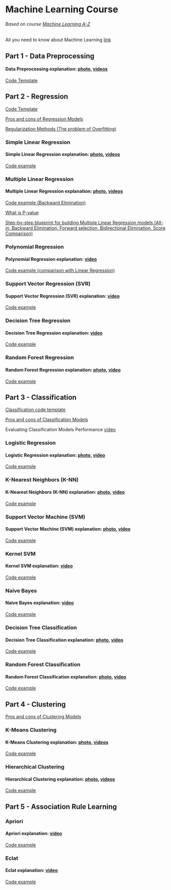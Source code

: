 # Machine Learning Course
###### Based on course [Machine Learning A-Z](https://www.udemy.com/machinelearning/)
All you need to know about Machine Learning [link](https://vas3k.ru/blog/machine_learning/)

## Part 1 - Data Preprocessing
#### Data Preprocessing explanation: [photo](https://github.com/DmitryPoliuha/ml-course/blob/master/Part%201%20-%20Data%20Preprocessing/data_preprocessing.jpg), [videos](https://www.udemy.com/machinelearning/learn/v4/t/lecture/5683408)

[Code Template](https://github.com/DmitryPoliuha/ml-course/blob/master/Part%201%20-%20Data%20Preprocessing/data_preprocessing_template.py)



## Part 2 - Regression
[Code Template](https://github.com/DmitryPoliuha/ml-course/blob/master/Part%202%20-%20Regression/regression_template.py)

[Pros and cons of Regression Models](https://github.com/DmitryPoliuha/ml-course/blob/master/Part%202%20-%20Regression/Regression-Pros-Cons.pdf)

[Regularization Methods (The problem of Overfitting)](https://github.com/DmitryPoliuha/ml-course/blob/master/Part%202%20-%20Regression/Regularization-Methods.pdf)


### Simple Linear Regression
#### Simple Linear Regression explanation: [photo](https://github.com/DmitryPoliuha/ml-course/blob/master/Part%202%20-%20Regression/Simple%20Linear%20Regression/simple-linear-regression.jpg), [videos](https://www.udemy.com/machinelearning/learn/v4/t/lecture/5795729)

[Code example](https://github.com/DmitryPoliuha/ml-course/blob/master/Part%202%20-%20Regression/Simple%20Linear%20Regression/simple_linear_regression.py)


### Multiple Linear Regression
#### Multiple Linear Regression explanation: [photo](https://github.com/DmitryPoliuha/ml-course/blob/master/Part%202%20-%20Regression/Multiple%20Linear%20Regression/multiple-linear-regression.jpg), [videos](https://www.udemy.com/machinelearning/learn/v4/t/lecture/5795731)

[Code example (Backward Elimination)](https://github.com/DmitryPoliuha/ml-course/blob/master/Part%202%20-%20Regression/Multiple%20Linear%20Regression/multiple_linear_regression.py)

[What is P-value](https://www.wikihow.com/Calculate-P-Value)

[Step-by-step blueprint for building Multiple Linear Regression models (All-in, Backward Elimination, Forward selection, Bidirectional Elimination, Score Comparison)](https://github.com/DmitryPoliuha/ml-course/blob/master/Part%202%20-%20Regression/Multiple%20Linear%20Regression/Step-by-step-Blueprints-For-Building-Models.pdf)


### Polynomial Regression
#### Polynomial Regression explanation: [video](https://www.udemy.com/machinelearning/learn/v4/t/lecture/5732728)

[Code example (comparison with Linear Regression)](https://github.com/DmitryPoliuha/ml-course/blob/master/Part%202%20-%20Regression/Polynomial%20Regression/polynomial_regression.py)


### Support Vector Regression (SVR)
#### Support Vector Regression (SVR) explanation: [video](https://www.udemy.com/machinelearning/learn/v4/t/lecture/10459548)

[Code example](https://github.com/DmitryPoliuha/ml-course/blob/master/Part%202%20-%20Regression/Support%20Vector%20Regression%20(SVR)/svr.py)


### Decision Tree Regression
#### Decision Tree Regression explanation: [video](https://www.udemy.com/machinelearning/learn/v4/t/lecture/5732730)

[Code example](https://github.com/DmitryPoliuha/ml-course/blob/master/Part%202%20-%20Regression/Decision%20Tree%20Regression/decision_tree_regression.py)


### Random Forest Regression
#### Random Forest Regression explanation: [photo](https://github.com/DmitryPoliuha/ml-course/blob/master/Part%202%20-%20Regression/Random%20Forest%20Regression/random-forest.jpg), [video](https://www.udemy.com/machinelearning/learn/v4/t/lecture/5732732)

[Code example](https://github.com/DmitryPoliuha/ml-course/blob/master/Part%202%20-%20Regression/Random%20Forest%20Regression/random_forest_regression.py)



## Part 3 - Classification
[Classification code template](https://github.com/DmitryPoliuha/ml-course/blob/master/Part%203%20-%20Classification/classification_template.py)

[Pros and cons of Classification Models](https://github.com/DmitryPoliuha/ml-course/blob/master/Part%203%20-%20Classification/Classification-Pros-Cons.pdf)

Evaluating Classification Models Performance [video](https://www.udemy.com/machinelearning/learn/v4/t/lecture/5773378)


### Logistic Regression
#### Logistic Regression explanation: [photo](https://github.com/DmitryPoliuha/ml-course/tree/master/Part%203%20-%20Classification/Logistic%20Regression), [video](https://www.udemy.com/machinelearning/learn/v4/t/lecture/6270024)

[Code example](https://github.com/DmitryPoliuha/ml-course/blob/master/Part%203%20-%20Classification/Logistic%20Regression/logistic_regression.py)


### K-Nearest Neighbors (K-NN)
#### K-Nearest Neighbors (K-NN) explanation: [photo](https://github.com/DmitryPoliuha/ml-course/blob/master/Part%203%20-%20Classification/K-Nearest%20Neighbors%20(K-NN)/knn.jpg), [video](https://www.udemy.com/machinelearning/learn/v4/t/lecture/5714404)

[Code example](https://github.com/DmitryPoliuha/ml-course/blob/master/Part%203%20-%20Classification/K-Nearest%20Neighbors%20(K-NN)/knn.py)


### Support Vector Machine (SVM)
#### Support Vector Machine (SVM) explanation: [photo](https://github.com/DmitryPoliuha/ml-course/blob/master/Part%203%20-%20Classification/Support%20Vector%20Machine%20(SVM)/svm.jpg), [video](https://www.udemy.com/machinelearning/learn/v4/t/lecture/5714406)

[Code example](https://github.com/DmitryPoliuha/ml-course/blob/master/Part%203%20-%20Classification/Support%20Vector%20Machine%20(SVM)/svm.py)


### Kernel SVM
#### Kernel SVM explanation: [video](https://www.udemy.com/machinelearning/learn/v4/t/lecture/6113144)

[Code example](https://github.com/DmitryPoliuha/ml-course/blob/master/Part%203%20-%20Classification/Kernel%20SVM/kernel_svm.py)


### Naive Bayes
#### Naive Bayes explanation: [video](https://www.udemy.com/machinelearning/learn/v4/t/lecture/5732738)

[Code example](https://github.com/DmitryPoliuha/ml-course/blob/master/Part%203%20-%20Classification/Naive%20Bayes/naive_bayes.py)


### Decision Tree Classification
#### Decision Tree Classification explanation: [photo](https://github.com/DmitryPoliuha/ml-course/blob/master/Part%203%20-%20Classification/Decision%20Tree%20Classification/decision-tree.jpg), [video](https://www.udemy.com/machinelearning/learn/v4/t/lecture/5714410)

[Code example](https://github.com/DmitryPoliuha/ml-course/blob/master/Part%203%20-%20Classification/Decision%20Tree%20Classification/decision_tree_classification.py)


### Random Forest Classification
#### Random Forest Classification explanation: [photo](https://github.com/DmitryPoliuha/ml-course/blob/master/Part%203%20-%20Classification/Random%20Forest%20Classification/random-forest.jpg), [video](https://www.udemy.com/machinelearning/learn/v4/t/lecture/5714412)

[Code example](https://github.com/DmitryPoliuha/ml-course/blob/master/Part%203%20-%20Classification/Random%20Forest%20Classification/random_forest_classification.py)



## Part 4 - Clustering
[Pros and cons of Clustering Models](https://github.com/DmitryPoliuha/ml-course/blob/master/Part%204%20-%20Clustering/Clustering-Pros-Cons.pdf)


### K-Means Clustering
#### K-Means Clustering explanation: [photo](https://github.com/DmitryPoliuha/ml-course/blob/master/Part%204%20-%20Clustering/K-Means%20Clustering/k-means.jpg), [videos](https://www.udemy.com/machinelearning/learn/v4/t/lecture/5714416)

[Code example](https://github.com/DmitryPoliuha/ml-course/blob/master/Part%204%20-%20Clustering/K-Means%20Clustering/kmeans.py)


### Hierarchical Clustering
#### Hierarchical Clustering explanation: [photo](https://github.com/DmitryPoliuha/ml-course/blob/master/Part%204%20-%20Clustering/Hierarchical%20Clustering/hierarchical-clustering.jpg), [videos](https://www.udemy.com/machinelearning/learn/v4/t/lecture/5714428)

[Code example](https://github.com/DmitryPoliuha/ml-course/blob/master/Part%204%20-%20Clustering/Hierarchical%20Clustering/hc.py)



## Part 5 - Association Rule Learning


### Apriori
#### Apriori explanation: [video](https://www.udemy.com/machinelearning/learn/v4/t/lecture/6455322)

[Code example](https://github.com/DmitryPoliuha/ml-course/blob/master/Part%205%20-%20Association%20Rule%20Learning/Apriori/apriori.py)


### Eclat
#### Eclat explanation: [video](https://www.udemy.com/machinelearning/learn/v4/t/lecture/6455326)

[Code example](https://github.com/DmitryPoliuha/ml-course/blob/master/Part%205%20-%20Association%20Rule%20Learning/Eclat/eclat.py)
